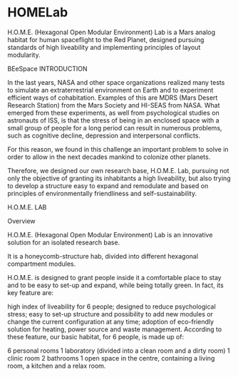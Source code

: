 # HOMELab

H.O.M.E. (Hexagonal Open Modular Environment) Lab is a Mars analog habitat for human spaceflight to the Red Planet, designed pursuing standards of high liveability and implementing principles of layout modularity.

BEeSpace
INTRODUCTION

In the last years, NASA and other space organizations realized many tests to simulate an extraterrestrial environment on Earth and to experiment efficient ways of cohabitation. 
Examples of this are MDRS (Mars Desert Research Station) from the Mars Society and HI-SEAS from NASA.
What emerged from these experiments, as well from psychological studies on astronauts of ISS, is that the stress of being in an enclosed space with a small group of people for a long period can result in numerous problems, such as cognitive decline, depression and interpersonal conflicts.

For this reason, we found in this challenge an important problem to solve in order to allow in the next decades mankind to colonize other planets.

Therefore, we designed our own research base, H.O.M.E. Lab, pursuing not only the objective of granting its inhabitants a high liveability, but also trying to develop a structure easy to expand and remodulate and based on principles of environmentally friendliness and self-sustainability.


H.O.M.E. LAB

Overview

H.O.M.E. (Hexagonal Open Modular Environment) Lab is an innovative solution for an isolated research base.

It is a honeycomb-structure hab, divided into different hexagonal compartment modules.

H.O.M.E. is designed to grant people inside it a comfortable place to stay and to be easy to set-up and expand, while being totally green. In fact, its key feature are:

high index of liveability for 6 people;
designed to reduce psychological stress;
easy to set-up structure and possibility to add new modules or change the current configuration at any time;
adoption of eco-friendly solution for heating, power source and waste management.
According to these feature, our basic habitat, for 6 people, is made up of:

6 personal rooms
1 laboratory (divided into a clean room and a dirty room)
1 clinic room
2 bathrooms
1 open space in the centre, containing a living room, a kitchen and a relax room.


